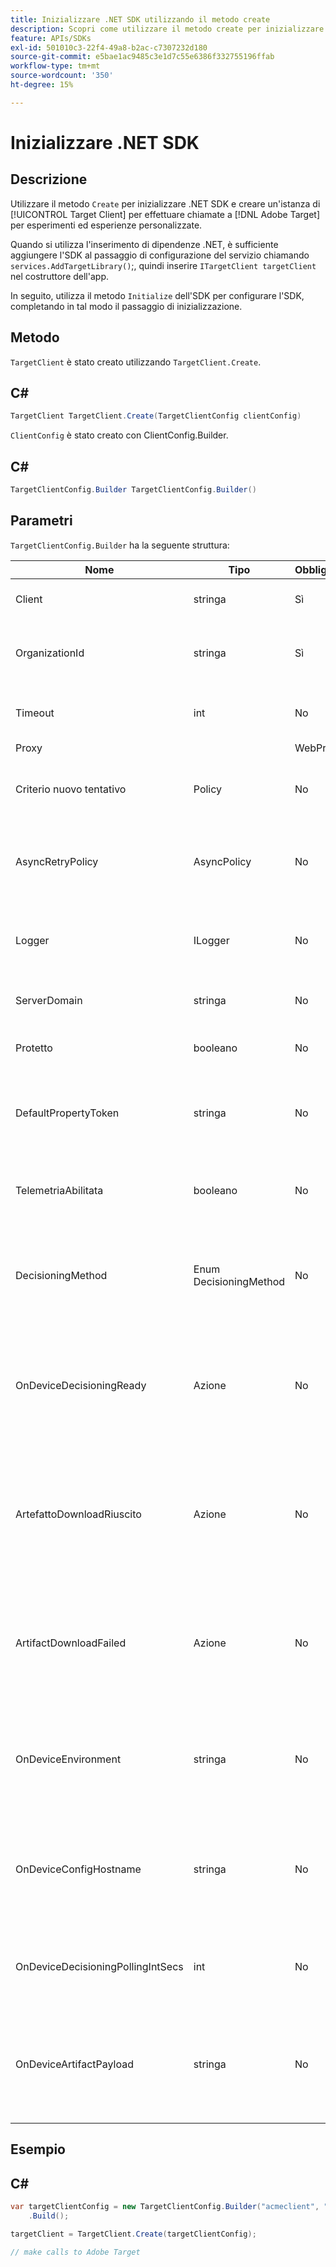 ```yaml
---
title: Inizializzare .NET SDK utilizzando il metodo create
description: Scopri come utilizzare il metodo create per inizializzare l'SDK Java e creare un'istanza di [!UICONTROL TargetClient] per effettuare chiamate a [!DNL Adobe Target] per esperimenti ed esperienze personalizzate.
feature: APIs/SDKs
exl-id: 501010c3-22f4-49a8-b2ac-c7307232d180
source-git-commit: e5bae1ac9485c3e1d7c55e6386f332755196ffab
workflow-type: tm+mt
source-wordcount: '350'
ht-degree: 15%

---
```


# Inizializzare .NET SDK

## Descrizione

Utilizzare il metodo `Create` per inizializzare .NET SDK e creare un&#39;istanza di [!UICONTROL Target Client] per effettuare chiamate a [!DNL Adobe Target] per esperimenti ed esperienze personalizzate.

Quando si utilizza l&#39;inserimento di dipendenze .NET, è sufficiente aggiungere l&#39;SDK al passaggio di configurazione del servizio chiamando `services.AddTargetLibrary()`;, quindi inserire `ITargetClient targetClient` nel costruttore dell&#39;app.

In seguito, utilizza il metodo `Initialize` dell&#39;SDK per configurare l&#39;SDK, completando in tal modo il passaggio di inizializzazione.

## Metodo

`TargetClient` è stato creato utilizzando `TargetClient.Create`.

## C\#

```csharp {line-numbers="true"}
TargetClient TargetClient.Create(TargetClientConfig clientConfig)
```

`ClientConfig` è stato creato con ClientConfig.Builder.

## C\#

```csharp {line-numbers="true"}
TargetClientConfig.Builder TargetClientConfig.Builder()
```

## Parametri

`TargetClientConfig.Builder` ha la seguente struttura:

| Nome | Tipo | Obbligatorio | Predefinito | Descrizione |
| --- | --- | --- | --- | --- |
| Client | stringa | Sì | None (Nessuno) | [!UICONTROL Target Client Id] |
| OrganizationId | stringa | Sì | None (Nessuno) | [!UICONTROL Experience Cloud Organization ID] |
| Timeout | int | No | 10000 | Timeout per tutte le richieste in millisecondi |
| Proxy |  | WebProxy | No | nulle | Proxy per tutte le [!DNL Target] richieste |
| Criterio nuovo tentativo | Policy | No | nulle | Criterio per nuovo tentativo per tutte le [!DNL Target] richieste |
| AsyncRetryPolicy | AsyncPolicy | No | nulle | Criteri per nuovi tentativi asincroni per tutte le [!DNL Target] richieste |
| Logger | ILogger | No | nulle | Utilizzato per la registrazione di debug di [!DNL Target] richieste e risposte |
| ServerDomain | stringa | No | `client.tt.omtrdc.net` | Sostituisce il nome host predefinito |
| Protetto | booleano | No | true | Annulla l&#39;impostazione per applicare lo schema HTTP |
| DefaultPropertyToken | stringa | No | nulle | Imposta il token di proprietà predefinito per ogni chiamata `getOffers` |
| TelemetriaAbilitata | booleano | No | true | Inviare dati di telemetria per migliorare l’esperienza di utilizzo dell’SDK |
| DecisioningMethod | Enum DecisioningMethod | No | Lato server | Deve essere impostato su OnDevice o su Hybrid per abilitare le decisioni su dispositivo |
| OnDeviceDecisioningReady | Azione | No | nulle | Delega per l’evento &quot;on-device decisioning Ready&quot; (chiamato una volta quando le decisioni sul dispositivo sono pronte) |
| ArtefattoDownloadRiuscito | Azione | No | nulle | Delegato per il completamento del download dell’artefatto di decisioning sul dispositivo (chiamato a ogni download dell’artefatto riuscito) |
| ArtifactDownloadFailed | Azione | No | nulle | Delegato per errore di download dell’artefatto di decisioning sul dispositivo (chiamato a ogni download dell’artefatto non riuscito) |
| OnDeviceEnvironment | stringa | No | produzione | Può essere utilizzato per specificare un ambiente su dispositivo diverso, ad esempio staging |
| OnDeviceConfigHostname | stringa | No | `assets.adobetarget.com` | Può essere utilizzato per specificare un host diverso da utilizzare per scaricare il file dell’artefatto di decisioning sul dispositivo |
| OnDeviceDecisioningPollingIntSecs | int | No | 300 (5 min.) | Numero di secondi tra i recuperi del file dell’artefatto di decisioning sul dispositivo |
| OnDeviceArtifactPayload | stringa | No | nulle | Fornisce decisioni sul dispositivo con un payload dell’artefatto locale per consentire l’esecuzione immediata |

## Esempio

## C\#

```csharp {line-numbers="true"}
var targetClientConfig = new TargetClientConfig.Builder("acmeclient", "ABCDEF012345677890ABCDEF0@AdobeOrg")
    .Build();

targetClient = TargetClient.Create(targetClientConfig);

// make calls to Adobe Target
```

